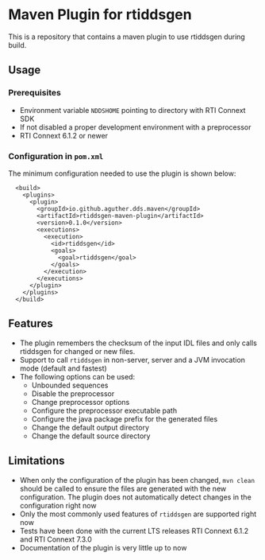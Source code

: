 # Maven Plugin for rtiddsgen

This is a repository that contains a maven plugin to use rtiddsgen during build.

## Usage

### Prerequisites

- Environment variable `NDDSHOME` pointing to directory with RTI Connext SDK
- If not disabled a proper development environment with a preprocessor
- RTI Connext 6.1.2 or newer

### Configuration in `pom.xml`

The minimum configuration needed to use the plugin is shown below:

```
  <build>
    <plugins>
      <plugin>
        <groupId>io.github.aguther.dds.maven</groupId>
        <artifactId>rtiddsgen-maven-plugin</artifactId>
        <version>0.1.0</version>
        <executions>
          <execution>
            <id>rtiddsgen</id>
            <goals>
              <goal>rtiddsgen</goal>
            </goals>
          </execution>
        </executions>
      </plugin>
    </plugins>
  </build>
```

## Features

- The plugin remembers the checksum of the input IDL files and only calls rtiddsgen for changed or new files.
- Support to call `rtiddsgen` in non-server, server and a JVM invocation mode (default and fastest)
- The following options can be used:
  - Unbounded sequences
  - Disable the preprocessor
  - Change preprocessor options
  - Configure the preprocessor executable path
  - Configure the java package prefix for the generated files
  - Change the default output directory
  - Change the default source directory

## Limitations

- When only the configuration of the plugin has been changed, `mvn clean` should be called to ensure the files are
  generated with the new configuration.
  The plugin does not automatically detect changes in the configuration right now
- Only the most commonly used features of `rtiddsgen` are supported right now
- Tests have been done with the current LTS releases RTI Connext 6.1.2 and RTI Connext 7.3.0
- Documentation of the plugin is very little up to now
